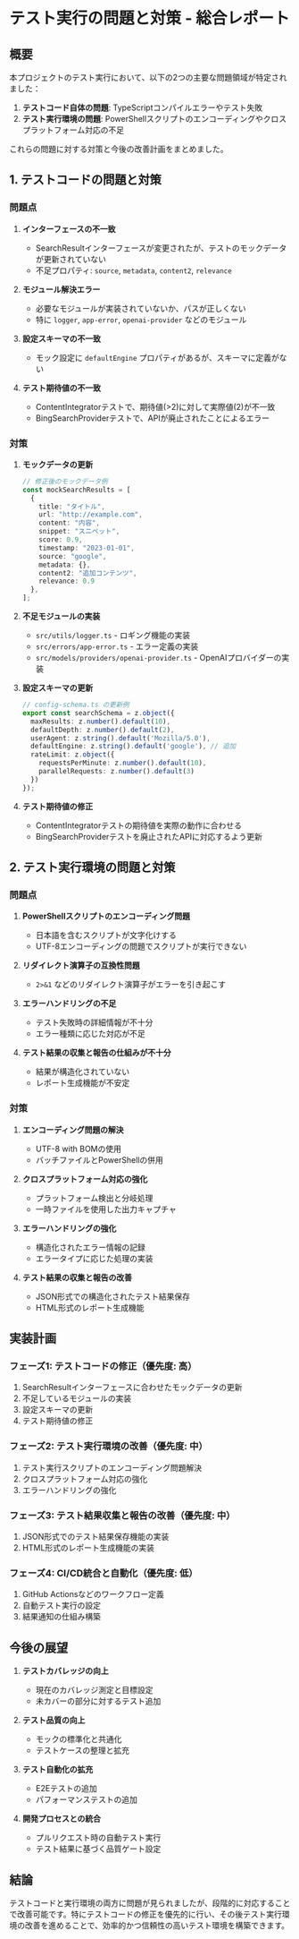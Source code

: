 # テスト実行の問題と対策 - 総合レポート

## 概要

本プロジェクトのテスト実行において、以下の2つの主要な問題領域が特定されました：

1. **テストコード自体の問題**: TypeScriptコンパイルエラーやテスト失敗
2. **テスト実行環境の問題**: PowerShellスクリプトのエンコーディングやクロスプラットフォーム対応の不足

これらの問題に対する対策と今後の改善計画をまとめました。

## 1. テストコードの問題と対策

### 問題点

1. **インターフェースの不一致**
   - SearchResultインターフェースが変更されたが、テストのモックデータが更新されていない
   - 不足プロパティ: `source`, `metadata`, `content2`, `relevance`

2. **モジュール解決エラー**
   - 必要なモジュールが実装されていないか、パスが正しくない
   - 特に `logger`, `app-error`, `openai-provider` などのモジュール

3. **設定スキーマの不一致**
   - モック設定に `defaultEngine` プロパティがあるが、スキーマに定義がない

4. **テスト期待値の不一致**
   - ContentIntegratorテストで、期待値(>2)に対して実際値(2)が不一致
   - BingSearchProviderテストで、APIが廃止されたことによるエラー

### 対策

1. **モックデータの更新**
   ```typescript
   // 修正後のモックデータ例
   const mockSearchResults = [
     { 
       title: "タイトル", 
       url: "http://example.com", 
       content: "内容", 
       snippet: "スニペット", 
       score: 0.9, 
       timestamp: "2023-01-01",
       source: "google",
       metadata: {},
       content2: "追加コンテンツ",
       relevance: 0.9
     },
   ];
   ```

2. **不足モジュールの実装**
   - `src/utils/logger.ts` - ロギング機能の実装
   - `src/errors/app-error.ts` - エラー定義の実装
   - `src/models/providers/openai-provider.ts` - OpenAIプロバイダーの実装

3. **設定スキーマの更新**
   ```typescript
   // config-schema.ts の更新例
   export const searchSchema = z.object({
     maxResults: z.number().default(10),
     defaultDepth: z.number().default(2),
     userAgent: z.string().default('Mozilla/5.0'),
     defaultEngine: z.string().default('google'), // 追加
     rateLimit: z.object({
       requestsPerMinute: z.number().default(10),
       parallelRequests: z.number().default(3)
     })
   });
   ```

4. **テスト期待値の修正**
   - ContentIntegratorテストの期待値を実際の動作に合わせる
   - BingSearchProviderテストを廃止されたAPIに対応するよう更新

## 2. テスト実行環境の問題と対策

### 問題点

1. **PowerShellスクリプトのエンコーディング問題**
   - 日本語を含むスクリプトが文字化けする
   - UTF-8エンコーディングの問題でスクリプトが実行できない

2. **リダイレクト演算子の互換性問題**
   - `2>&1` などのリダイレクト演算子がエラーを引き起こす

3. **エラーハンドリングの不足**
   - テスト失敗時の詳細情報が不十分
   - エラー種類に応じた対応が不足

4. **テスト結果の収集と報告の仕組みが不十分**
   - 結果が構造化されていない
   - レポート生成機能が不安定

### 対策

1. **エンコーディング問題の解決**
   - UTF-8 with BOMの使用
   - バッチファイルとPowerShellの併用

2. **クロスプラットフォーム対応の強化**
   - プラットフォーム検出と分岐処理
   - 一時ファイルを使用した出力キャプチャ

3. **エラーハンドリングの強化**
   - 構造化されたエラー情報の記録
   - エラータイプに応じた処理の実装

4. **テスト結果の収集と報告の改善**
   - JSON形式での構造化されたテスト結果保存
   - HTML形式のレポート生成機能

## 実装計画

### フェーズ1: テストコードの修正（優先度: 高）

1. SearchResultインターフェースに合わせたモックデータの更新
2. 不足しているモジュールの実装
3. 設定スキーマの更新
4. テスト期待値の修正

### フェーズ2: テスト実行環境の改善（優先度: 中）

1. テスト実行スクリプトのエンコーディング問題解決
2. クロスプラットフォーム対応の強化
3. エラーハンドリングの強化

### フェーズ3: テスト結果収集と報告の改善（優先度: 中）

1. JSON形式でのテスト結果保存機能の実装
2. HTML形式のレポート生成機能の実装

### フェーズ4: CI/CD統合と自動化（優先度: 低）

1. GitHub Actionsなどのワークフロー定義
2. 自動テスト実行の設定
3. 結果通知の仕組み構築

## 今後の展望

1. **テストカバレッジの向上**
   - 現在のカバレッジ測定と目標設定
   - 未カバーの部分に対するテスト追加

2. **テスト品質の向上**
   - モックの標準化と共通化
   - テストケースの整理と拡充

3. **テスト自動化の拡充**
   - E2Eテストの追加
   - パフォーマンステストの追加

4. **開発プロセスとの統合**
   - プルリクエスト時の自動テスト実行
   - テスト結果に基づく品質ゲート設定

## 結論

テストコードと実行環境の両方に問題が見られましたが、段階的に対応することで改善可能です。特にテストコードの修正を優先的に行い、その後テスト実行環境の改善を進めることで、効率的かつ信頼性の高いテスト環境を構築できます。 